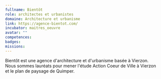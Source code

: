 ```yaml
---
fullname: Bientôt
role: architectes et urbanistes
domaine: Architecture et urbanisme
link: https://agence-bientot.com/
incubator: maitres_oeuvre
avatar: ""
competences:
badges:
missions:
---
```


Bientôt est une agence d'architecture et d'urbanisme basée à Vierzon. Nous sommes lauréats pour mener l'étude Action Coeur de Ville à Vierzon et le plan de paysage de Quimper.
